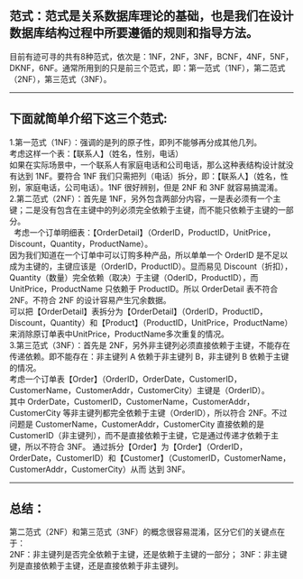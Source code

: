 ## 范式：范式是关系数据库理论的基础，也是我们在设计数据库结构过程中所要遵循的规则和指导方法。
目前有迹可寻的共有8种范式，依次是：1NF，2NF，3NF，BCNF，4NF，5NF，DKNF，6NF。通常所用到的只是前三个范式，即：第一范式（1NF），第二范式（2NF），第三范式（3NF）。  
* * *
## 下面就简单介绍下这三个范式:<br />
1.第一范式（1NF）：强调的是列的原子性，即列不能够再分成其他几列。<br />
考虑这样一个表：【联系人】（姓名，性别，电话）<br />
如果在实际场景中，一个联系人有家庭电话和公司电话，那么这种表结构设计就没有达到 1NF。要符合 1NF 我们只需把列（电话）拆分，即：【联系人】（姓名，性别，家庭电话，公司电话）。1NF 很好辨别，但是 2NF 和 3NF 就容易搞混淆。<br />
2.第二范式（2NF）：首先是 1NF，另外包含两部分内容，一是表必须有一个主键；二是没有包含在主键中的列必须完全依赖于主键，而不能只依赖于主键的一部分。 <br />  
考虑一个订单明细表：【OrderDetail】（OrderID，ProductID，UnitPrice，Discount，Quantity，ProductName）。 <br /> 
因为我们知道在一个订单中可以订购多种产品，所以单单一个 OrderID 是不足以成为主键的，主键应该是（OrderID，ProductID）。显而易见 Discount（折扣），Quantity（数量）完全依赖（取决）于主键（OderID，ProductID），而 UnitPrice，ProductName 只依赖于 ProductID。所以 OrderDetail 表不符合 2NF。不符合 2NF 的设计容易产生冗余数据。  <br />
可以把【OrderDetail】表拆分为【OrderDetail】（OrderID，ProductID，Discount，Quantity）和【Product】（ProductID，UnitPrice，ProductName）来消除原订单表中UnitPrice，ProductName多次重复的情况。<br />
3.第三范式（3NF）：首先是 2NF，另外非主键列必须直接依赖于主键，不能存在传递依赖。即不能存在：非主键列 A 依赖于非主键列 B，非主键列 B 依赖于主键的情况。  <br />
考虑一个订单表【Order】（OrderID，OrderDate，CustomerID，CustomerName，CustomerAddr，CustomerCity）主键是（OrderID）。 <br /> 
其中 OrderDate，CustomerID，CustomerName，CustomerAddr，CustomerCity 等非主键列都完全依赖于主键（OrderID），所以符合 2NF。不过问题是   CustomerName，CustomerAddr，CustomerCity 直接依赖的是 CustomerID（非主键列），而不是直接依赖于主键，它是通过传递才依赖于主键，所以不符合 3NF。
通过拆分【Order】为【Order】（OrderID，OrderDate，CustomerID）和【Customer】（CustomerID，CustomerName，CustomerAddr，CustomerCity）从而  达到 3NF。<br /> 
* * *  
## 总结：  
第二范式（2NF）和第三范式（3NF）的概念很容易混淆，区分它们的关键点在于：  
2NF：非主键列是否完全依赖于主键，还是依赖于主键的一部分； 
3NF：非主键列是直接依赖于主键，还是直接依赖于非主键列。
